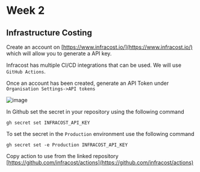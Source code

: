 # Week 2

## Infrastructure Costing

Create an account on [https://www.infracost.io/](https://www.infracost.io/) which will allow you to generate a API key.

Infracost has multiple CI/CD integrations that can be used. We will use `GitHub Actions`.

Once an account has been created, generate an API Token under `Organisation Settings->API tokens`

![image](https://github.com/user-attachments/assets/f5c5d87b-e007-47c6-8c11-c476a1002c95)

In Github set the secret in your repository using the following command

`gh secret set INFRACOST_API_KEY`

To set the secret in the `Production` environment use the following command

`gh secret set -e Production INFRACOST_API_KEY`

Copy action to use from the linked repository [https://github.com/infracost/actions](https://github.com/infracost/actions)
